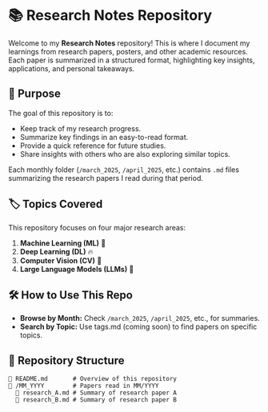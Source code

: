 # 📚 Research Notes Repository  
Welcome to my **Research Notes** repository! This is where I document my learnings from research papers, posters, and other academic resources. Each paper is summarized in a structured format, highlighting key insights, applications, and personal takeaways.  

## 📌 Purpose  
The goal of this repository is to:  
- Keep track of my research progress.  
- Summarize key findings in an easy-to-read format.  
- Provide a quick reference for future studies.  
- Share insights with others who are also exploring similar topics.  

Each monthly folder (`/march_2025`, `/april_2025`, etc.) contains `.md` files summarizing the research papers I read during that period.  

## 🏷️ Topics Covered  
This repository focuses on four major research areas:  
1. **Machine Learning (ML)** 🧠  
2. **Deep Learning (DL)** 🔥  
3. **Computer Vision (CV)** 👀  
4. **Large Language Models (LLMs)** 📝  

## 🛠️ How to Use This Repo  
- **Browse by Month:** Check `/march_2025`, `/april_2025`, etc., for summaries.  
- **Search by Topic:** Use tags.md (coming soon) to find papers on specific topics.   

## 🚀 Repository Structure  
```plaintext
📄 README.md       # Overview of this repository
📂 /MM_YYYY        # Papers read in MM/YYYY
  📂 research_A.md # Summary of research paper A
  📂 research_B.md # Summary of research paper B
